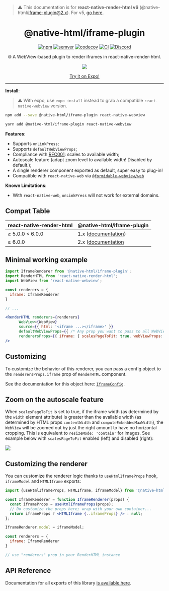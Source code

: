 > :warning: This documentation is for **react-native-render-html v6** (@native-html/iframe-plugin@2.x). For v5, [go here](https://github.com/native-html/plugins/tree/rnrh/5.x/packages/iframe-plugin#readme).

<h1 align="center">@native-html/iframe-plugin</h1>

<p align="center">
  <a href="https://www.npmjs.com/package/@native-html/iframe-plugin"
    ><img
      src="https://img.shields.io/npm/v/@native-html/iframe-plugin"
      alt="npm"
  /></a>
  <a href="https://semver.org/spec/v2.0.0.html"
    ><img
      src="https://img.shields.io/badge/semver-2.0.0-e10079.svg"
      alt="semver"
  /></a>
  <a href="https://codecov.io/gh/native-html/plugins?flag=iframe-plugin"
    ><img
      src="https://codecov.io/gh/native-html/plugins/branch/master/graph/badge.svg?flag=iframe-plugin"
      alt="codecov"
  /></a>
  <a
    href="https://github.com/native-html/plugin/actions?query=branch%3Amaster+workflow%3Aiframe"
    ><img
      src="https://github.com/native-html/plugins/workflows/iframe/badge.svg?branch=master"
      alt="CI"
  /></a>
  <a href="https://discord.gg/3B9twTMEzb">
    <img
    src="https://img.shields.io/discord/736906960041148476?label=discord"
    alt="Discord"
  />
</a>
</p>

<p align="center">
  🌐 A WebView-based plugin to render iframes in react-native-render-html.
</p>

<p align="center">
  <img
    src="https://github.com/native-html/plugins/raw/master/images/expo-example.png"
  />
</p>
<div align="center">
  <a href="https://expo.io/@jsamr/projects/native-html-plugins-examples"
    >Try it on Expo!</a
  >
</div>

<hr/>

**Install**:

> :warning: With expo, use `expo install` instead to grab a compatible
> `react-native-webview` version.

```sh
npm add --save @native-html/iframe-plugin react-native-webview
```

```sh
yarn add @native-html/iframe-plugin react-native-webview
```

**Features**:

- Supports `onLinkPress`;
- Supports `defaultWebViewProps`;
- Compliance with [RFC001](https://github.com/meliorence/react-native-render-html/blob/master/rfc/001-A-deterministic-approach-to-embedded-content-scaling.adoc#L13): scales to available width;
- Autoscale feature (adapt zoom level to available width! Disabled by default.);
- A single renderer component exported as default, super easy to plug-in!
- Compatible with `react-native-web` via [`@formidable-webview/web`](https://github.com/formidable-webview/ubiquitous/tree/master/packages/web#readme)

**Known Limitations**:

- With `react-native-web`, `onLinkPress` will not work for external domains.

## Compat Table

| react-native-render-html | @native-html/iframe-plugin                                          |
| ------------------------ | ------------------------------------------------------------------- |
| ≥ 5.0.0 &lt; 6.0.0       | 1.x ([documentation](/tree/rnrh/5.x/packages/iframe-plugin#readme)) |
| ≥ 6.0.0                  | 2.x ([documentation](/tree/rnrh/6.x/packages/iframe-plugin#readme)  |

## Minimal working example

```jsx
import IframeRenderer from '@native-html/iframe-plugin';
import RenderHTML from 'react-native-render-html';
import WebView from 'react-native-webview';

const renderers = {
  iframe: IframeRenderer
}

// ...

<RenderHTML renderers={renderers}
      WebView={WebView}
      source={{ html: '<iframe ...></iframe>' }}
      defaultWebViewProps={{ /* Any prop you want to pass to all WebViews */ }}
      renderersProps={{ iframe: { scalesPageToFit: true, webViewProps: { /* Any prop you want to pass to iframe WebViews */ } }}}
/>

```

## Customizing

To customize the behavior of this renderer, you can pass a config object
to the `renderersProps.iframe` prop of `RenderHTML` component.

See the documentation for this object here: [`IframeConfig`](docs/iframe-plugin.iframeconfig.md).

## Zoom on the autoscale feature

When `scalesPageToFit` is set to true, if the iframe width (as determined by the
`width` element attribute) is greater than the available width (as determined
by HTML props `contentWidth` and `computeEmbeddedMaxWidth`), the `WebView` will
be zoomed out by just the right amount to have no horizontal cropping. This is
equivalent to `resizeMode: 'contain'` for images. See example below with
`scalesPageToFit` enabled (left) and disabled (right):

![](/blob/master/images/scalesPageToFit.jpg)

## Customizing the renderer

You can customize the renderer logic thanks to `useHtmlIframeProps` hook, `iframeModel` and `HTMLIframe` exports:

```jsx
import {useHtmlIframeProps, HTMLIframe, iframeModel} from '@native-html/iframe-plugin';

const IframeRenderer = function IframeRenderer(props) {
  const iframeProps = useHtmlIframeProps(props);
  // Do customize the props here; wrap with your own container...
  return iframeProps ? <HTMLIframe {..iframeProps} /> : null;
};

IframeRenderer.model = iframeModel;

const renderers = {
  iframe: IframeRenderer
}

// use "renderers" prop in your RenderHTML instance
```

## API Reference

Documentation for all exports of this library [is available here](docs/iframe-plugin.md).
